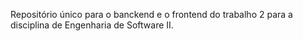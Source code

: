 Repositório único para o banckend e o frontend do trabalho 2 para a disciplina de Engenharia de Software II.